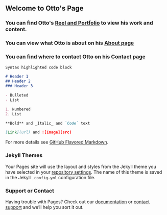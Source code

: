 ## Welcome to Otto's Page

### You can find Otto's [Reel and Portfolio](https://github.com/jottotrawick/jottotrawick.github.io/edit/main/README.md) to view his work and content.

### You can view what Otto is about on his [About page](https://gamestop.com)

### You can find where to contact Otto on his [Contact page](https://gamestop.com)

```markdown
Syntax highlighted code block

# Header 1
## Header 2
### Header 3

- Bulleted
- List

1. Numbered
2. List

**Bold** and _Italic_ and `Code` text

[Link](url) and ![Image](src)
```

For more details see [GitHub Flavored Markdown](https://guides.github.com/features/mastering-markdown/).

### Jekyll Themes

Your Pages site will use the layout and styles from the Jekyll theme you have selected in your [repository settings](https://github.com/jottotrawick/jottotrawick.github.io/settings/pages). The name of this theme is saved in the Jekyll `_config.yml` configuration file.

### Support or Contact

Having trouble with Pages? Check out our [documentation](https://docs.github.com/categories/github-pages-basics/) or [contact support](https://support.github.com/contact) and we’ll help you sort it out.
